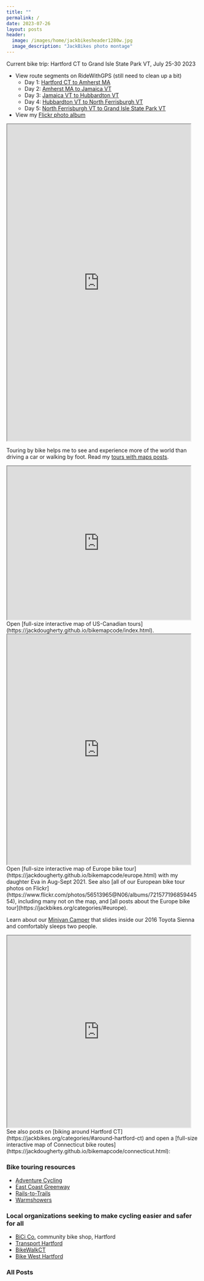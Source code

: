 ```yaml
---
title: ""
permalink: /
date: 2023-07-26
layout: posts
header:
  image: /images/home/jackbikesheader1280w.jpg
  image_description: "JackBikes photo montage"
---
```

Current bike trip: Hartford CT to Grand Isle State Park VT, July 25-30 2023
- View route segments on RideWithGPS (still need to clean up a bit)
  - Day 1: [Hartford CT to Amherst MA](https://ridewithgps.com/routes/43795019)
  - Day 2: [Amherst MA to Jamaica VT](https://ridewithgps.com/routes/43795845)
  - Day 3: [Jamaica VT to Hubbardton VT](https://ridewithgps.com/routes/43811509)
  - Day 4: [Hubbardton VT to North Ferrisburgh VT](https://ridewithgps.com/routes/43823815)
  - Day 5: [North Ferrisburgh VT to Grand Isle State Park VT](https://ridewithgps.com/routes/43823818)
- View my [Flickr photo album](https://flic.kr/s/aHBqjANLfM)

<iframe src="https://jackdougherty.github.io/bikemapcode/vermont2023.html" width="95%" height="825px"></iframe>

Touring by bike helps me to see and experience more of the world than driving a car or walking by foot. Read my [tours with maps posts](https://jackbikes.org/categories/#tours-with-maps).

<iframe src="https://jackdougherty.github.io/bikemapcode/index.html" width="95%" height="400px"></iframe>
Open [full-size interactive map of US-Canadian tours](https://jackdougherty.github.io/bikemapcode/index.html).

<iframe src="https://jackdougherty.github.io/bikemapcode/europe.html" width="95%" height="600px"></iframe>
Open [full-size interactive map of Europe bike tour](https://jackdougherty.github.io/bikemapcode/europe.html) with my daughter Eva in Aug-Sept 2021. See also [all of our European bike tour photos on Flickr](https://www.flickr.com/photos/56513965@N06/albums/72157719685944554), including many not on the map, and [all posts about the Europe bike tour](https://jackbikes.org/categories/#europe).

Learn about our [Minivan Camper](https://jackbikes.org/minivan-camper) that slides inside our 2016 Toyota Sienna and comfortably sleeps two people.

<iframe src="https://jackdougherty.github.io/bikemapcode/connecticut.html" width="95%" height="500px"></iframe>
See also posts on [biking around Hartford CT](https://jackbikes.org/categories/#around-hartford-ct) and open a [full-size interactive map of Connecticut bike routes](https://jackdougherty.github.io/bikemapcode/connecticut.html):

### Bike touring resources
- [Adventure Cycling](https://www.adventurecycling.org)
- [East Coast Greenway](http://www.greenway.org/)
- [Rails-to-Trails](http://www.railstotrails.org/)
- [Warmshowers](http://warmshowers.org)

### Local organizations seeking to make cycling easier and safer for all
- [BiCi Co.](http://bicico.org/) community bike shop, Hartford
- [Transport Hartford](http://transporthartford.org/)
- [BikeWalkCT](http://www.bikewalkct.org/)
- [Bike West Hartford](http://bikewesthartford.org/)

### All Posts
